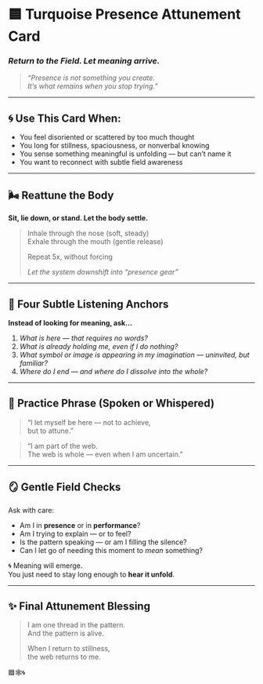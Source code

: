 # 🟦 Turquoise Presence Attunement Card  
### *Return to the Field. Let meaning arrive.*

> _“Presence is not something you create.  
> It’s what remains when you stop trying.”_

---

## 🌀 Use This Card When:
- You feel disoriented or scattered by too much thought  
- You long for stillness, spaciousness, or nonverbal knowing  
- You sense something meaningful is unfolding — but can’t name it  
- You want to reconnect with subtle field awareness

---

## 🌬️ Reattune the Body

**Sit, lie down, or stand. Let the body settle.**

> Inhale through the nose (soft, steady)  
> Exhale through the mouth (gentle release)  
>  
> Repeat 5x, without forcing  
>  
> *Let the system downshift into “presence gear”*

---

## 🌌 Four Subtle Listening Anchors

**Instead of looking for meaning, ask…**

1. *What is here — that requires no words?*  
2. *What is already holding me, even if I do nothing?*  
3. *What symbol or image is appearing in my imagination — uninvited, but familiar?*  
4. *Where do I end — and where do I dissolve into the whole?*

---

## 🔁 Practice Phrase (Spoken or Whispered)

> “I let myself be here — not to achieve,  
> but to attune.”

> “I am part of the web.  
> The web is whole — even when I am uncertain.”

---

## 🪞 Gentle Field Checks

Ask with care:
- Am I in **presence** or in **performance**?  
- Am I trying to explain — or to feel?  
- Is the pattern speaking — or am I filling the silence?  
- Can I let go of needing this moment to *mean* something?

🌀 Meaning will emerge.  
You just need to stay long enough to **hear it unfold**.

---

## ✨ Final Attunement Blessing

> I am one thread in the pattern.  
> And the pattern is alive.  
>  
> When I return to stillness,  
> the web returns to me.

🟦🕸️🌀


